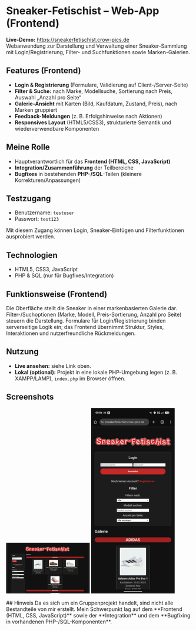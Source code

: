 # Sneaker-Fetischist – Web-App (Frontend)

**Live-Demo:** https://sneakerfetischist.crow-pics.de  
Webanwendung zur Darstellung und Verwaltung einer Sneaker-Sammlung mit Login/Registrierung, Filter- und Suchfunktionen sowie Marken-Galerien.

## Features (Frontend)
- **Login & Registrierung** (Formulare, Validierung auf Client-/Server-Seite)
- **Filter & Suche:** nach Marke, Modellsuche, Sortierung nach Preis, Auswahl „Anzahl pro Seite“
- **Galerie-Ansicht** mit Karten (Bild, Kaufdatum, Zustand, Preis), nach Marken gruppiert
- **Feedback-Meldungen** (z. B. Erfolgshinweise nach Aktionen)
- **Responsives Layout** (HTML5/CSS3), strukturierte Semantik und wiederverwendbare Komponenten

## Meine Rolle
- Hauptverantwortlich für das **Frontend (HTML, CSS, JavaScript)**
- **Integration/Zusammenführung** der Teilbereiche
- **Bugfixes** in bestehenden **PHP-/SQL**-Teilen (kleinere Korrekturen/Anpassungen)

## Testzugang
- Benutzername: `testuser`  
- Passwort: `test123`  

Mit diesem Zugang können Login, Sneaker-Einfügen und Filterfunktionen ausprobiert werden.

## Technologien
- HTML5, CSS3, JavaScript
- PHP & SQL (nur für Bugfixes/Integration)

## Funktionsweise (Frontend)
Die Oberfläche stellt die Sneaker in einer markenbasierten Galerie dar. Filter-/Suchoptionen (Marke, Modell, Preis-Sortierung, Anzahl pro Seite) steuern die Darstellung. Formulare für Login/Registrierung binden serverseitige Logik ein; das Frontend übernimmt Struktur, Styles, Interaktionen und nutzerfreundliche Rückmeldungen.

## Nutzung
- **Live ansehen:** siehe Link oben.
- **Lokal (optional):** Projekt in eine lokale PHP-Umgebung legen (z. B. XAMPP/LAMP), `index.php` im Browser öffnen.

## Screenshots
<p float="left">
  <img src="images/screenshot.png" alt="Desktop-Ansicht" width="45%"/>
  <img src="images/screenshotmobile.png" alt="Mobile-Ansicht" width="45%"/>
</p>
## Hinweis
Da es sich um ein Gruppenprojekt handelt, sind nicht alle Bestandteile von mir erstellt. Mein Schwerpunkt lag auf dem **Frontend (HTML, CSS, JavaScript)** sowie der **Integration** und dem **Bugfixing in vorhandenen PHP-/SQL-Komponenten**.
